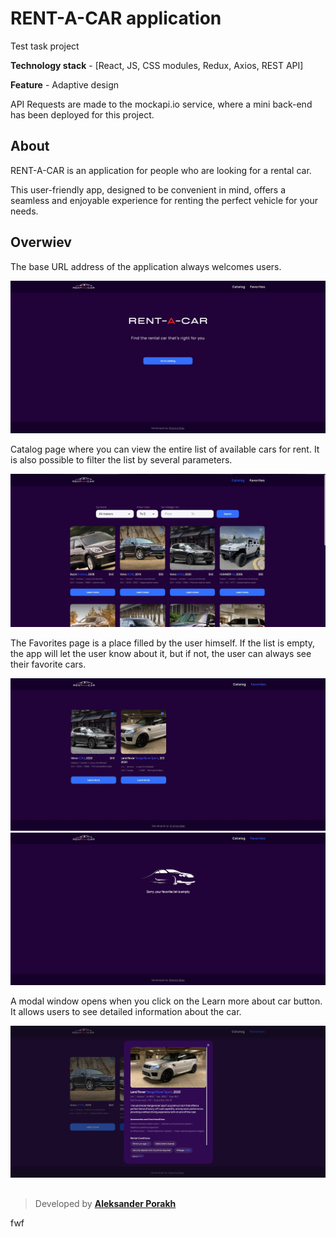 # RENT-A-CAR application

Test task project

**Technology stack** - [React, JS, CSS modules, Redux, Axios, REST API]

**Feature** - Adaptive design

API Requests are made to the mockapi.io service, where a mini back-end has been
deployed for this project.

## About

RENT-A-CAR is an application for people who are looking for a rental car.

This user-friendly app, designed to be convenient in mind, offers a seamless and
enjoyable experience for renting the perfect vehicle for your needs.

## Overwiev

The base URL address of the application always welcomes users.

![Home-page](./assets/Home.jpg)

Catalog page where you can view the entire list of available cars for rent. It
is also possible to filter the list by several parameters.

![Catalog-page](./assets/Catalog.jpg)

The Favorites page is a place filled by the user himself. If the list is empty,
the app will let the user know about it, but if not, the user can always see
their favorite cars.

![Favorite-page](./assets/Favorites.jpg)
![Favorite-page-emptyList](./assets/FavEmpty.jpg)

A modal window opens when you click on the Learn more about car button. It
allows users to see detailed information about the car.

![Edit-modal](./assets/Modal.jpg)

##

> Developed by [**Aleksander Porakh**](https://www.linkedin.com/in/aliaksandr-porakh-34ba96235/)

fwf